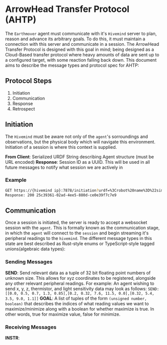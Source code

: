 # ArrowHead Transfer Protocol (AHTP)

The `Earthmover` agent must communicate with it's `Hivemind` server to plan, reason and advance its arbitrary goals. To do this, it must maintain a connection with this server and communicate in a session. The ArrowHead Transfer Protocol is designed with this goal in mind; being designed as a Cloud-Based transfer protocol where heavy amounts of data are sent up to a configured target, with some reaction falling back down. This document aims to describe the message types and protocol spec for AHTP:

## Protocol Steps
1) Initiation
2) Communication
3) Response
4) Retrospect


## Initiation
The `Hivemind` must be aware not only of the `agent`'s sorroundings and observations, but the physical body which will navigate this environment. Initiation of a session is where this context is supplied. 

**From Client**: Serialized URDF String describing Agent structure (must be URL encoded)
**Response**: Session ID as a UUID. This will be used in all future messages to notify what session we are actively in

### Example

```bash
GET https://{hivemind ip}:7878/initiation?urdf=%3Crobot%20name%3D%22simple_robot%22%3E%3Clink%20name%3D%22base_link%22%2F%3E%3C%2Frobot%3E
Response: 200 25c39361-02ad-4ee5-880d-ce0e39f7c7e9 
```

## Communication
Once a session is initiated, the server is ready to accept a websocket session with the `agent`. This is formally known as the communication stage, in which the `agent` will connect to the `session` and begin streaming it's peripheral readings to the `hivemind`. The different message types in this state are best described as Rust-style enums or TypeScript-style tagged unions(algebraic data types):

### Sending Messages

**SEND**: Send relevant data as a tuple of 32 bit floating point numbers of unknown size. This allows for xyz coordinates to be registered, alongside any other relevant peripheral readings. 
    For example: An agent wishing to send x, y, z, thermistor, and light sensitivity data may look as follows:
        `SEND: [[0.0, 0.5, 0.7, 1.3, 0.85],[0.2, 0.32, 7.6, 11.5, 0.0],[0.32, 5.4, 3.5, 9.0, 1.1]]`
**GOAL**: A list of tuples of the form `(unsigned number, boolean)` that describes the indices of what reading values we want to maximize/minimize along with a boolean for whether maximize is true. In other words, true for maximize value, false for minimize.

### Receiving Messages

**INSTR**:
